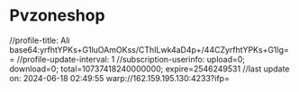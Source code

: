 # Pvzoneshop
//profile-title: Ali base64:yrfhtYPKs+G1luOAmOKss/CThILwk4aD4p+/44CZyrfhtYPKs+G1lg== //profile-update-interval: 1 //subscription-userinfo: upload=0; download=0; total=10737418240000000; expire=2546249531 //last update on: 2024-06-18 02:49:55 warp://162.159.195.130:4233?ifp=
